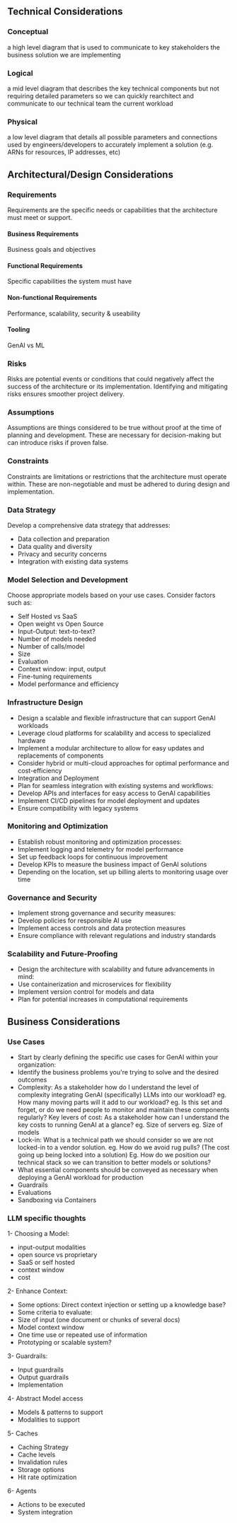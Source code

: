 ## Technical Considerations

### Conceptual

a high level diagram that is used to communicate to key stakeholders the business solution we are implementing

### Logical

a mid level diagram that describes the key technical components but not requiring detailed parameters so we can quickly rearchitect and communicate to our technical team the current workload

### Physical

a low level diagram that details all possible parameters and connections used by engineers/developers to accurately implement a solution (e.g. ARNs for resources, IP addresses, etc)

## Architectural/Design Considerations

### Requirements

Requirements are the specific needs or capabilities that the architecture must meet or support.

#### Business Requirements

Business goals and objectives

#### Functional Requirements

Specific capabilities the system must have

#### Non-functional Requirements

Performance, scalability, security & useability

#### Tooling

GenAI vs ML

### Risks

Risks are potential events or conditions that could negatively affect the success of the architecture or its implementation. Identifying and mitigating risks ensures smoother project delivery.

### Assumptions

Assumptions are things considered to be true without proof at the time of planning and development. These are necessary for decision-making but can introduce risks if proven false.

### Constraints

Constraints are limitations or restrictions that the architecture must operate within. These are non-negotiable and must be adhered to during design and implementation.

### Data Strategy

Develop a comprehensive data strategy that addresses:

- Data collection and preparation
- Data quality and diversity
- Privacy and security concerns
- Integration with existing data systems

### Model Selection and Development

Choose appropriate models based on your use cases. Consider factors such as:

- Self Hosted vs SaaS
- Open weight vs Open Source
- Input-Output: text-to-text?
- Number of models needed
- Number of calls/model
- Size
- Evaluation
- Context window: input, output
- Fine-tuning requirements
- Model performance and efficiency

### Infrastructure Design

- Design a scalable and flexible infrastructure that can support GenAI workloads
- Leverage cloud platforms for scalability and access to specialized hardware
- Implement a modular architecture to allow for easy updates and replacements of components
- Consider hybrid or multi-cloud approaches for optimal performance and cost-efficiency
- Integration and Deployment
- Plan for seamless integration with existing systems and workflows:
- Develop APIs and interfaces for easy access to GenAI capabilities
- Implement CI/CD pipelines for model deployment and updates
- Ensure compatibility with legacy systems

### Monitoring and Optimization

- Establish robust monitoring and optimization processes:
- Implement logging and telemetry for model performance
- Set up feedback loops for continuous improvement
- Develop KPIs to measure the business impact of GenAI solutions
- Depending on the location, set up billing alerts to monitoring usage over time

### Governance and Security

- Implement strong governance and security measures:
- Develop policies for responsible AI use
- Implement access controls and data protection measures
- Ensure compliance with relevant regulations and industry standards

### Scalability and Future-Proofing

- Design the architecture with scalability and future advancements in mind:
- Use containerization and microservices for flexibility
- Implement version control for models and data
- Plan for potential increases in computational requirements

## Business Considerations

### Use Cases

- Start by clearly defining the specific use cases for GenAI within your organization:
- Identify the business problems you're trying to solve and the desired outcomes
- Complexity: As a stakeholder how do I understand the level of complexity integrating GenAI (specifically) LLMs into our workload?
eg. How many moving parts will it add to our workload?
eg. Is this set and forget, or do we need people to monitor and maintain these components regularly?
Key levers of cost: As a stakeholder how can I understand the key costs to running GenAI at a glance?
eg. Size of servers
eg. Size of models
- Lock-in: What is a technical path we should consider so we are not locked-in to a vendor solution.
eg. How do we avoid rug pulls? (The cost going up being locked into a solution)
Eg. How do we position our technical stack so we can transition to better models or solutions?
- What essential components should be conveyed as necessary when deploying a GenAI workload for production
- Guardrails
- Evaluations
- Sandboxing via Containers

### LLM specific thoughts

1- Choosing a Model:

- input-output modalities
- open source vs proprietary
- SaaS or self hosted
- context window
- cost

2- Enhance Context:

- Some options: Direct context injection or setting up a knowledge base?
- Some criteria to evaluate:
- Size of input (one document or chunks of several docs)
- Model context window
- One time use or repeated use of information
- Prototyping or scalable system?

3- Guardrails:

- Input guardrails
- Output guardrails
- Implementation

4- Abstract Model access

- Models & patterns to support
- Modalities to support

5- Caches

- Caching Strategy
- Cache levels
- Invalidation rules
- Storage options
- Hit rate optimization

6- Agents

- Actions to be executed
- System integration
